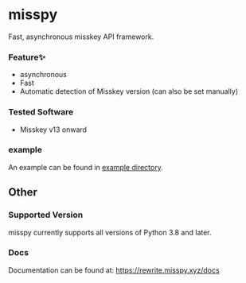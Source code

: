 # misspy
Fast, asynchronous misskey API framework.

### Feature✨
- asynchronous
- Fast
- Automatic detection of Misskey version (can also be set manually)

### Tested Software
- Misskey v13 onward

### example
An example can be found in [example directory](/example).

## Other

### Supported Version
misspy currently supports all versions of Python 3.8 and later.

### Docs
Documentation can be found at: https://rewrite.misspy.xyz/docs
